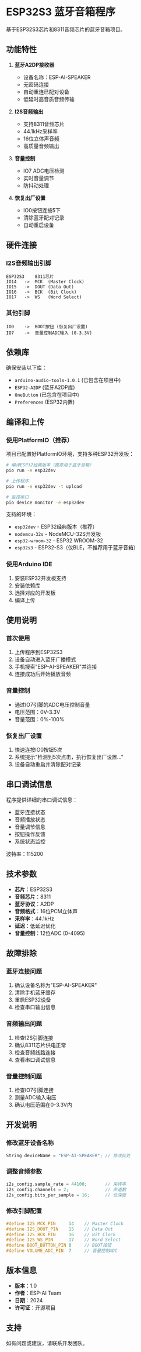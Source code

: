 # ESP32S3 蓝牙音箱程序

基于ESP32S3芯片和8311音频芯片的蓝牙音箱项目。

## 功能特性

1. **蓝牙A2DP接收器**
   - 设备名称：ESP-AI-SPEAKER
   - 无密码连接
   - 自动重连已配对设备
   - 低延时高音质音频传输

2. **I2S音频输出**
   - 支持8311音频芯片
   - 44.1kHz采样率
   - 16位立体声音频
   - 高质量音频输出

3. **音量控制**
   - IO7 ADC电压检测
   - 实时音量调节
   - 防抖动处理

4. **恢复出厂设置**
   - IO0按钮连按5下
   - 清除蓝牙配对记录
   - 自动重启设备

## 硬件连接

### I2S音频输出引脚
```
ESP32S3    8311芯片
IO14   ->  MCK  (Master Clock)
IO15   ->  DOUT (Data Out)
IO16   ->  BCK  (Bit Clock)
IO17   ->  WS   (Word Select)
```

### 其他引脚
```
IO0    ->  BOOT按钮 (恢复出厂设置)
IO7    ->  音量控制ADC输入 (0-3.3V)
```

## 依赖库

确保安装以下库：
- `arduino-audio-tools-1.0.1` (已包含在项目中)
- `ESP32-A2DP` (蓝牙A2DP库)
- `OneButton` (已包含在项目中)
- `Preferences` (ESP32内置)

## 编译和上传

### 使用PlatformIO（推荐）

项目已配置好PlatformIO环境，支持多种ESP32开发板：

```bash
# 编译ESP32经典版本（推荐用于蓝牙音箱）
pio run -e esp32dev

# 上传程序
pio run -e esp32dev -t upload

# 监控串口
pio device monitor -e esp32dev
```

支持的环境：
- `esp32dev` - ESP32经典版本（推荐）
- `nodemcu-32s` - NodeMCU-32S开发板
- `esp32-wroom-32` - ESP32 WROOM-32
- `esp32s3` - ESP32-S3（仅BLE，不推荐用于蓝牙音箱）

### 使用Arduino IDE

1. 安装ESP32开发板支持
2. 安装依赖库
3. 选择对应的开发板
4. 编译上传

## 使用说明

### 首次使用
1. 上传程序到ESP32S3
2. 设备自动进入蓝牙广播模式
3. 手机搜索"ESP-AI-SPEAKER"并连接
4. 连接成功后开始播放音频

### 音量控制
- 通过IO7引脚的ADC电压控制音量
- 电压范围：0V-3.3V
- 音量范围：0%-100%

### 恢复出厂设置
1. 快速连按IO0按钮5次
2. 系统提示"检测到5次点击，执行恢复出厂设置..."
3. 设备自动重启并清除配对记录

## 串口调试信息

程序提供详细的串口调试信息：
- 蓝牙连接状态
- 音频播放状态
- 音量调节信息
- 按钮操作反馈
- 系统状态监控

波特率：115200

## 技术参数

- **芯片**：ESP32S3
- **音频芯片**：8311
- **蓝牙协议**：A2DP
- **音频格式**：16位PCM立体声
- **采样率**：44.1kHz
- **延迟**：低延迟优化
- **音量控制**：12位ADC (0-4095)

## 故障排除

### 蓝牙连接问题
1. 确认设备名称为"ESP-AI-SPEAKER"
2. 清除手机蓝牙缓存
3. 重启ESP32设备
4. 检查串口输出信息

### 音频输出问题
1. 检查I2S引脚连接
2. 确认8311芯片供电正常
3. 检查音频线路连接
4. 查看串口调试信息

### 音量控制问题
1. 检查IO7引脚连接
2. 测量ADC输入电压
3. 确认电压范围在0-3.3V内

## 开发说明

### 修改蓝牙设备名称
```cpp
String deviceName = "ESP-AI-SPEAKER"; // 修改此处
```

### 调整音频参数
```cpp
i2s_config.sample_rate = 44100;       // 采样率
i2s_config.channels = 2;              // 声道数
i2s_config.bits_per_sample = 16;      // 位深度
```

### 修改引脚配置
```cpp
#define I2S_MCK_PIN     14    // Master Clock
#define I2S_DOUT_PIN    15    // Data Out
#define I2S_BCK_PIN     16    // Bit Clock
#define I2S_WS_PIN      17    // Word Select
#define BOOT_BUTTON_PIN 0     // BOOT按钮
#define VOLUME_ADC_PIN  7     // 音量控制ADC
```

## 版本信息

- **版本**：1.0
- **作者**：ESP-AI Team
- **日期**：2024
- **许可证**：开源项目

## 支持

如有问题或建议，请联系开发团队。
